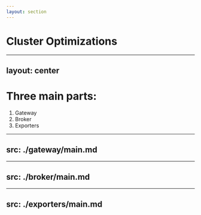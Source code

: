 ```yaml
---
layout: section
---
```


# Cluster Optimizations

---
layout: center
---
# Three main parts:

1. Gateway
2. Broker
3. Exporters

---
src: ./gateway/main.md
---

---
src: ./broker/main.md
---

---
src: ./exporters/main.md
---
